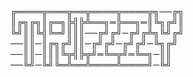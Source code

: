 

<!--
Hi there 👋
**trizzilla/trizzilla** is a ✨ _special_ ✨ repository because its `README.md` (this file) appears on your GitHub profile.

Here are some ideas to get you started:

- 🔭 I’m currently working on ...
- 🌱 I’m currently learning ...
- 👯 I’m looking to collaborate on ...
- 🤔 I’m looking for help with ...
- 💬 Ask me about ...
- 📫 How to reach me: ...
- 😄 Pronouns: ...
- ⚡ Fun fact: ...
-->
╔════╦═══╦══╦════╦════╦╗──╔╗
║╔╗╔╗║╔═╗╠╣╠╩══╗═╠══╗═║╚╗╔╝║
╚╝║║╚╣╚═╝║║║──╔╝╔╝─╔╝╔╩╗╚╝╔╝
──║║─║╔╗╔╝║║─╔╝╔╝─╔╝╔╝─╚╗╔╝
──║║─║║║╚╦╣╠╦╝═╚═╦╝═╚═╗─║║
──╚╝─╚╝╚═╩══╩════╩════╝─╚╝
